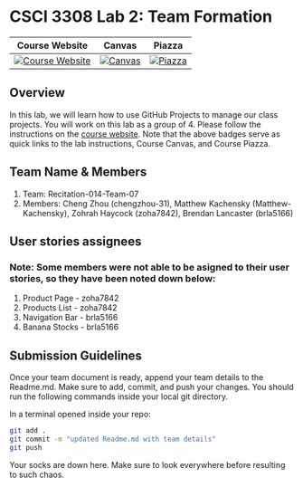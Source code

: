 # CSCI 3308 Lab 2: Team Formation

|                                                Course Website                                                 |                                                   Canvas                                                    |                                              Piazza                                               |
| :-----------------------------------------------------------------------------------------------------------: | :---------------------------------------------------------------------------------------------------------: | :-----------------------------------------------------------------------------------------------: |
| [![Course Website](https://img.shields.io/badge/Labs-Lab2-0A4D99)](https://cuboulder-csci3308.pages.dev/docs/labs/lab2/) | [![Canvas](https://img.shields.io/badge/Canvas-CSCI3308-CFB87C)](https://canvas.colorado.edu/courses/86400) | [![Piazza](https://img.shields.io/badge/-Piazza-3e7aab)](https://piazza.com/class/l6xrg9j9pa37pa) |

## Overview
In this lab, we will learn how to use GitHub Projects to manage our class projects. You will work on this lab as a group of 4. Please follow the instructions on the [course website](https://cuboulder-csci3308.pages.dev/docs/labs/lab2/). Note that the above badges serve as quick links to the lab instructions, Course Canvas, and Course Piazza. 

## Team Name & Members
1. Team: Recitation-014-Team-07
2. Members: Cheng Zhou (chengzhou-31), Matthew Kachensky (Matthew-Kachensky), Zohrah Haycock (zoha7842), Brendan Lancaster (brla5166)

## User stories assignees
### Note: Some members were not able to be asigned to their user stories, so they have been noted down below:
1. Product Page - zoha7842
2. Products List - zoha7842
3. Navigation Bar - brla5166
4. Banana Stocks - brla5166

## Submission Guidelines
Once your team document is ready, append your team details to the Readme.md. Make sure to add, commit, and push your changes. You should run the following commands inside your local git directory.

In a terminal opened inside your repo:

```bash
git add .
git commit -m "updated Readme.md with team details"
git push
```


Your socks are down here.
Make sure to look everywhere before resulting to such chaos.
